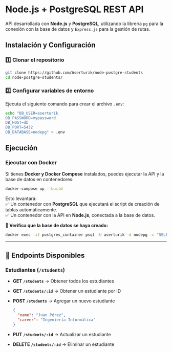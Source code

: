 # Node.js + PostgreSQL REST API

API desarrollada con **Node.js** y **PostgreSQL**, utilizando la librería `pg` para la conexión con la base de datos y `Express.js` para la gestión de rutas.

## Instalación y Configuración

### 1️⃣ Clonar el repositorio

```sh
git clone https://github.com/Aserturik/node-postgre-students
cd node-postgre-students/
```

### 2️⃣ Configurar variables de entorno

Ejecuta el siguiente comando para crear el archivo `.env`:

```sh
echo "DB_USER=aserturik
DB_PASSWORD=mypassword
DB_HOST=db
DB_PORT=5432
DB_DATABASE=nodepg" > .env
```

##  Ejecución

### Ejecutar con Docker 

Si tienes **Docker y Docker Compose** instalados, puedes ejecutar la API y la base de datos en contenedores:

```sh
docker-compose up --build
```

Esto levantará:  
✅ Un contenedor con **PostgreSQL** que ejecutará el script de creación de tablas automáticamente.  
✅ Un contenedor con la API en **Node.js**, conectada a la base de datos.

**📌 Verifica que la base de datos se haya creado:**

```sh
docker exec -it postgres_container psql -U aserturik -d nodepg -c "SELECT * FROM students;"
```

---

## 📡 Endpoints Disponibles

### **Estudiantes (`/students`)**

- **GET `/students`** → Obtener todos los estudiantes
- **GET `/students/:id`** → Obtener un estudiante por ID
- **POST `/students`** → Agregar un nuevo estudiante
    
    ```json
    {
      "name": "Juan Pérez",
      "career": "Ingeniería Informática"
    }
    ```
    
- **PUT `/students/:id`** → Actualizar un estudiante
- **DELETE `/students/:id`** → Eliminar un estudiante
